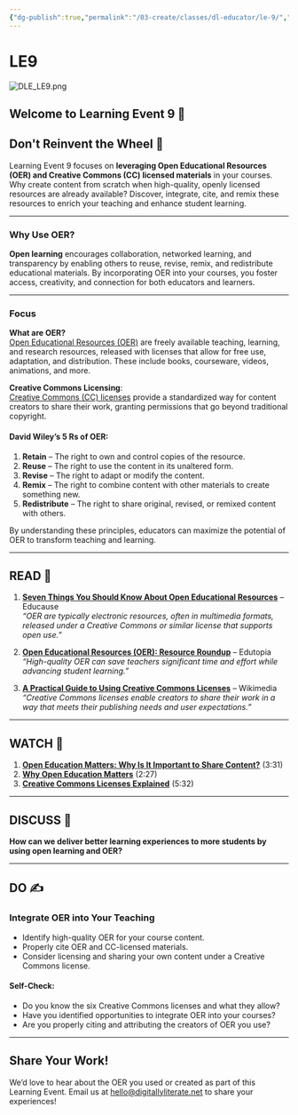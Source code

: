```yaml
---
{"dg-publish":true,"permalink":"/03-create/classes/dl-educator/le-9/","title":"Don't Reinvent the Wheel","tags":["education","project-based-learning","digital-literacy","open-educational-resources","creative-commons"]}
---
```


# LE9

![DLE_LE9.png](/img/user/04%20META/Assets/DLE_LE9.png)

## Welcome to Learning Event 9 🎯

## Don't Reinvent the Wheel 🌟

Learning Event 9 focuses on **leveraging Open Educational Resources (OER) and Creative Commons (CC) licensed materials** in your courses. Why create content from scratch when high-quality, openly licensed resources are already available? Discover, integrate, cite, and remix these resources to enrich your teaching and enhance student learning.

---

### Why Use OER?

**Open learning** encourages collaboration, networked learning, and transparency by enabling others to reuse, revise, remix, and redistribute educational materials. By incorporating OER into your courses, you foster access, creativity, and connection for both educators and learners.

---

### Focus

**What are OER?**  
[Open Educational Resources (OER)](https://en.wikipedia.org/wiki/Open_educational_resources) are freely available teaching, learning, and research resources, released with licenses that allow for free use, adaptation, and distribution. These include books, courseware, videos, animations, and more.

**Creative Commons Licensing**:  
[Creative Commons (CC) licenses](https://creativecommons.org/licenses/) provide a standardized way for content creators to share their work, granting permissions that go beyond traditional copyright.

#### David Wiley’s 5 Rs of OER:

1. **Retain** – The right to own and control copies of the resource.
2. **Reuse** – The right to use the content in its unaltered form.
3. **Revise** – The right to adapt or modify the content.
4. **Remix** – The right to combine content with other materials to create something new.
5. **Redistribute** – The right to share original, revised, or remixed content with others.

By understanding these principles, educators can maximize the potential of OER to transform teaching and learning.

---

## READ 📖

1. [**Seven Things You Should Know About Open Educational Resources**](https://library.educause.edu/-/media/files/library/2010/5/eli7061-pdf.pdf) – Educause  
    _“OER are typically electronic resources, often in multimedia formats, released under a Creative Commons or similar license that supports open use.”_
    
2. [**Open Educational Resources (OER): Resource Roundup**](https://www.edutopia.org/open-educational-resources-guide) – Edutopia  
    _“High-quality OER can save teachers significant time and effort while advancing student learning.”_
    
3. [**A Practical Guide to Using Creative Commons Licenses**](https://meta.wikimedia.org/wiki/Open_Content_-_A_Practical_Guide_to_Using_Creative_Commons_Licences/The_Creative_Commons_licencing_scheme) – Wikimedia  
    _“Creative Commons licenses enable creators to share their work in a way that meets their publishing needs and user expectations.”_
    

---

## WATCH 🎥

1. [**Open Education Matters: Why Is It Important to Share Content?**](https://www.youtube.com/watch?v=dTNnxPcY49Q) (3:31)
2. [**Why Open Education Matters**](https://www.youtube.com/watch?v=gJWbVt2Nc-I) (2:27)
3. [**Creative Commons Licenses Explained**](https://www.youtube.com/watch?v=4ZvJGV6YF6Y) (5:32)

---

## DISCUSS 💬

**How can we deliver better learning experiences to more students by using open learning and OER?**

---

## DO ✍️

### Integrate OER into Your Teaching

- Identify high-quality OER for your course content.
- Properly cite OER and CC-licensed materials.
- Consider licensing and sharing your own content under a Creative Commons license.

#### Self-Check:

- Do you know the six Creative Commons licenses and what they allow?
- Have you identified opportunities to integrate OER into your courses?
- Are you properly citing and attributing the creators of OER you use?

---

## Share Your Work!

We’d love to hear about the OER you used or created as part of this Learning Event. Email us at hello@digitallyliterate.net to share your experiences!